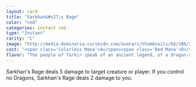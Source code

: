```yaml
---
layout: card
title: "Sarkhan&#x27;s Rage"
color: "red"
categories: instant red
type: "Instant"
rarity: "C"
image: "http://media-dominaria.cursecdn.com/avatars/thumbnails/68/386/200/283/635618469116537176.png"
cost: "<span class='Colorless Mana'>4</span><span class='Red Mana'>R</span>"
flavor: "The people of Tarkir speak of an ancient legend, of a dragon-man named Sarkhan who was the greatest of all Khans."
---
```


Sarkhan's Rage deals 5 damage to target creature or player. If you control no Dragons, Sarkhan's Rage deals 2 damage to you.
